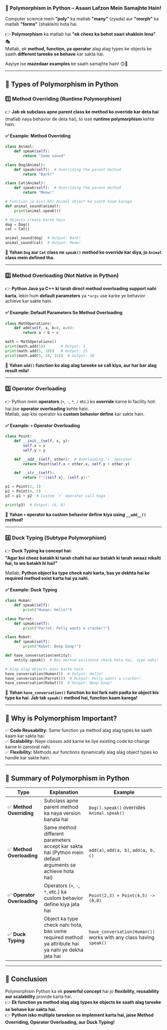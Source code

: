 ### **🐍 Polymorphism in Python – Asaan Lafzon Mein Samajhte Hain!**  

Computer science mein **"poly"** ka matlab **"many"** (zyada) aur **"morph"** ka matlab **"forms"** (shaklein) hota hai.  

👉 **Polymorphism** ka matlab hai **"ek cheez ka bohot saari shaklein lena"**. 🎭  
Matlab, ek **method, function, ya operator** alag alag types ke objects ke saath **different tareeke se behave** kar sakta hai.  

Aayiye ise **mazedaar examples** ke saath samajhte hain! 😊🚀  

---

## **🔹 Types of Polymorphism in Python**  

### **1️⃣ Method Overriding (Runtime Polymorphism)**
👉 **Jab ek subclass apne parent class ke method ko override kar deta hai** (matlab naya behavior de deta hai), to isse **runtime polymorphism** kehte hain.  

#### **✅ Example: Method Overriding**
```python
class Animal:
    def speak(self):
        return "Some sound"

class Dog(Animal):
    def speak(self):  # Overriding the parent method
        return "Bark!"

class Cat(Animal):
    def speak(self):  # Overriding the parent method
        return "Meow!"

# Function jo kisi bhi Animal object ke saath kaam karega
def animal_sound(animal):
    print(animal.speak())

# Objects create karte hain
dog = Dog()
cat = Cat()

animal_sound(dog)  # Output: Bark!
animal_sound(cat)  # Output: Meow!
```
📌 **Yahan `Dog` aur `Cat` class ne `speak()` method ko override kar diya, jo `Animal` class mein defined tha.**  

---

### **2️⃣ Method Overloading (Not Native in Python)**
👉 **Python Java ya C++ ki tarah direct method overloading support nahi karta**, lekin hum **default parameters** ya `*args` use karke ye behavior achieve kar sakte hain.  

#### **✅ Example: Default Parameters Se Method Overloading**
```python
class MathOperations:
    def add(self, a, b=0, c=0):
        return a + b + c

math = MathOperations()
print(math.add(5))       # Output: 5
print(math.add(5, 10))   # Output: 15
print(math.add(5, 10, 15))  # Output: 30
```
📌 **Yahan `add()` function ko alag alag tareeke se call kiya, aur har bar alag result mila!**  

---

### **3️⃣ Operator Overloading**
👉 Python mein **operators** (`+`, `-`, `*`, `/` etc.) ko **override** karne ki facility hoti hai jise **operator overloading** kehte hain.  
Matlab, aap kisi operator ka **custom behavior define** kar sakte hain.  

#### **✅ Example: `+` Operator Overloading**
```python
class Point:
    def __init__(self, x, y):
        self.x = x
        self.y = y

    def __add__(self, other):  # Overloading `+` operator
        return Point(self.x + other.x, self.y + other.y)

    def __str__(self):
        return f"({self.x}, {self.y})"

p1 = Point(2, 3)
p2 = Point(4, 5)
p3 = p1 + p2  # Custom `+` operator call hoga

print(p3)  # Output: (6, 8)
```
📌 **Yahan `+` operator ka custom behavior define kiya using `__add__()` method!**  

---

### **4️⃣ Duck Typing (Subtype Polymorphism)**
👉 **Duck Typing ka concept hai:**  
**"Agar koi cheez batakh ki tarah chalti hai aur batakh ki tarah awaaz nikalti hai, to wo batakh hi hai!"**  

Matlab, **Python object ka type check nahi karta, bas ye dekhta hai ke required method exist karta hai ya nahi.**  

#### **✅ Example: Duck Typing**
```python
class Human:
    def speak(self):
        print("Human: Hello!")

class Parrot:
    def speak(self):
        print("Parrot: Polly wants a cracker!")

class Robot:
    def speak(self):
        print("Robot: Beep boop!")

def have_conversation(entity):
    entity.speak()  # Bas method existence check hota hai, type nahi!

# Alag alag objects pass karte hain
have_conversation(Human())  # Output: Hello!
have_conversation(Parrot())  # Output: Polly wants a cracker!
have_conversation(Robot())  # Output: Beep boop!
```
📌 **Yahan `have_conversation()` function ko koi fark nahi padta ke object kis type ka hai. Jab tak `speak()` method hai, function kaam karega!**  

---

## **🔹 Why is Polymorphism Important?**
✅ **Code Reusability:** Same function ya method alag alag types ke saath kaam kar sakta hai.  
✅ **Scalability:** Naye classes add karne ke liye existing code ko change karne ki zaroorat nahi.  
✅ **Flexibility:** Methods aur functions dynamically alag alag object types ko handle kar sakte hain.  

---

## **🚀 Summary of Polymorphism in Python**
| **Type** | **Explanation** | **Example** |
|----------|---------------|------------|
| ✅ **Method Overriding** | Subclass apne parent method ka naya version banata hai | `Dog().speak()` overrides `Animal.speak()` |
| ✅ **Method Overloading** | Same method different parameters accept kar sakta hai (Python mein default arguments se achieve hota hai) | `add(a)`, `add(a, b)`, `add(a, b, c)` |
| ✅ **Operator Overloading** | Operators (`+`, `-`, `*`, etc.) ka custom behavior define kiya jata hai | `Point(2,3) + Point(4,5) -> (6,8)` |
| ✅ **Duck Typing** | Object ka type check nahi hota, bas usme required method ya attribute hai ya nahi ye dekha jata hai | `have_conversation(Human())` works with any class having `speak()` |

---

## **🎯 Conclusion**
Polymorphism Python ka ek **powerful concept** hai jo **flexibility, reusability aur scalability** provide karta hai.  
👉 **Ek function ya method alag alag types ke objects ke saath alag tareeke se behave kar sakta hai.**  
👉 **Python isko multiple tareekon se implement karta hai, jaise Method Overriding, Operator Overloading, aur Duck Typing!**  



